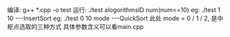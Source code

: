 编译:   g++ *.cpp -o test
运行:   ./test alogorithmsID num(num<=10)
eg:     ./test 1 10         ---InsertSort
eg:     ./test 0 10 mode    ---QuickSort
此处 mode = 0 / 1 / 2, 是中枢点选取的三种方式
具体参数含义可以看main.cpp